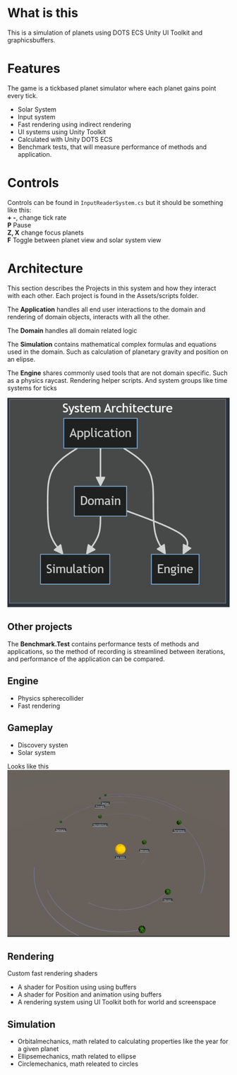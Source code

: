 # What is this
This is a simulation of planets using DOTS ECS Unity UI Toolkit and graphicsbuffers.
# Features
The game is a tickbased planet simulator where each planet gains point every tick.
- Solar System
- Input system
- Fast rendering using indirect rendering
- UI systems using Unity Toolkit
- Calculated with Unity DOTS ECS
- Benchmark tests, that will measure performance of methods and application.
# Controls
Controls can be found in `InputReaderSystem.cs` but it should be something like this:  
**\+ \-**, change tick rate  
**P** Pause   
**Z, X** change focus planets  
**F** Toggle between planet view and solar system view  


# Architecture
This section describes the Projects in this system and how they interact with each other.
Each project is found in the Assets/scripts folder.

The **Application** handles all end user interactions to the domain and rendering of domain objects, interacts with all the other.

The **Domain** handles all domain related logic  

The **Simulation** contains mathematical complex formulas and equations used in the domain. Such as calculation of planetary gravity and position on an elipse.

The **Engine** shares commonly used tools that are not domain specific. Such as a physics raycast. Rendering helper scripts. And system groups like time systems for ticks

![architecture](Documentation/diagrams/architecture.png)

## Other projects
The **Benchmark.Test** contains performance tests of methods and applications, so the method of recording is streamlined between iterations, and performance of the application can be compared.

## Engine
- Physics spherecollider
- Fast rendering

## Gameplay
- Discovery systen
- Solar system

Looks like this 
![alt text](Documentation/gameplay/render9.png)

## Rendering
Custom fast rendering shaders 
- A shader for Position using using buffers
- A shader for Position and animation using buffers
- A rendering system using UI Toolkit both for world and screenspace

## Simulation
- Orbitalmechanics, math related to calculating properties like the year for a given planet  
- Ellipsemechanics, math related to ellipse 
- Circlemechanics, math releated to circles

